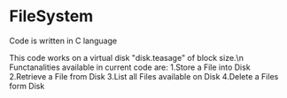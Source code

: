 # FileSystem

Code is written in C language 

This code works on a virtual disk "disk.teasage" of block size.\n
Functanalities available in current code are:
1.Store a File into Disk
2.Retrieve a File from Disk
3.List all Files available on Disk
4.Delete a Files form Disk
